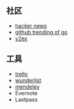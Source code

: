 ## 社区
- [hacker news](https://news.ycombinator.com/)
- [github trending of go](https://github.com/trending?l=go)
- [v2ex](https://www.v2ex.com/)

## 工具
- [trello](https://trello.com/)
- [wunderlist](https://www.wunderlist.com/)
- [mendeley](https://www.mendeley.com/library/)
- Evernote
- Lastpass
